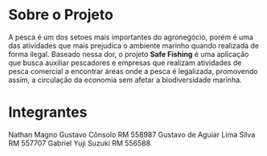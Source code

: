 # Sobre o Projeto

A pesca é um dos setoes mais importantes do agronegócio, porém é uma das atividades que mais prejudica o ambiente marinho quando realizada de forma ilegal. 
Baseado nessa dor, o projeto **Safe Fishing** é uma aplicação que busca auxiliar pescadores e empresas que realizam atividades de pesca comercial a encontrar áreas onde a pesca é legalizada, promovendo assim, a circulação da economia sem afetar a biodiversidade marinha.

# Integrantes

Nathan Magno Gustavo Cônsolo  RM 558987
Gustavo de Aguiar Lima Silva  RM 557707
Gabriel Yuji Suzuki  RM 556588
